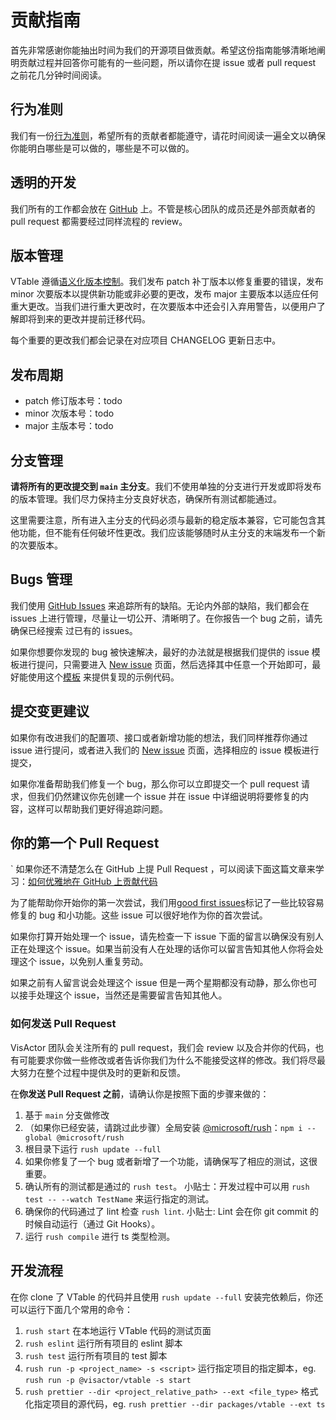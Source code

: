 # 贡献指南

首先非常感谢你能抽出时间为我们的开源项目做贡献。希望这份指南能够清晰地阐明贡献过程并回答你可能有的一些问题，所以请你在提 issue 或者 pull request 之前花几分钟时间阅读。

## 行为准则

我们有一份[行为准则](CODE_OF_CONDUCT.md)，希望所有的贡献者都能遵守，请花时间阅读一遍全文以确保你能明白哪些是可以做的，哪些是不可以做的。

## 透明的开发

我们所有的工作都会放在 [GitHub](https://github.com/VisActor/) 上。不管是核心团队的成员还是外部贡献者的 pull request 都需要经过同样流程的 review。

## 版本管理

VTable 遵循[语义化版本控制](https://semver.org/lang/zh-CN/)。我们发布 patch 补丁版本以修复重要的错误，发布 minor 次要版本以提供新功能或非必要的更改，发布 major 主要版本以适应任何重大更改。当我们进行重大更改时，在次要版本中还会引入弃用警告，以便用户了解即将到来的更改并提前迁移代码。

每个重要的更改我们都会记录在对应项目 CHANGELOG 更新日志中。

## 发布周期

- patch 修订版本号：todo
- minor 次版本号：todo
- major 主版本号：todo

## 分支管理

<!-- TODO：待讨论 -->

**请将所有的更改提交到 `main` 主分支**。我们不使用单独的分支进行开发或即将发布的版本管理。我们尽力保持主分支良好状态，确保所有测试都能通过。

这里需要注意，所有进入主分支的代码必须与最新的稳定版本兼容，它可能包含其他功能，但不能有任何破坏性更改。我们应该能够随时从主分支的末端发布一个新的次要版本。

## Bugs 管理

我们使用 [GitHub Issues](todo) 来追踪所有的缺陷。无论内外部的缺陷，我们都会在 issues 上进行管理，尽量让一切公开、清晰明了。在你报告一个 bug 之前，请先确保已经搜索
过已有的 issues。

如果你想要你发现的 bug 被快速解决，最好的办法就是根据我们提供的 issue 模板进行提问，只需要进入 [New issue](todo) 页面，然后选择其中任意一个开始即可，最好能使用这个[模板](todo) 来提供复现的示例代码。

## 提交变更建议

如果你有改进我们的配置项、接口或者新增功能的想法，我们同样推荐你通过 issue 进行提问，或者进入我们的 [New issue](todo) 页面，选择相应的 issue 模板进行提交，

如果你准备帮助我们修复一个 bug，那么你可以立即提交一个 pull request 请求，但我们仍然建议你先创建一个 issue 并在 issue 中详细说明将要修复的内容，这样可以帮助我们更好得追踪问题。

## 你的第一个 Pull Request

`
如果你还不清楚怎么在 GitHub 上提 Pull Request ，可以阅读下面这篇文章来学习：[如何优雅地在 GitHub 上贡献代码](https://segmentfault.com/a/1190000000736629)

为了能帮助你开始你的第一次尝试，我们用[good first issues](todo)标记了一些比较容易修复的 bug 和小功能。这些 issue 可以很好地作为你的首次尝试。

如果你打算开始处理一个 issue，请先检查一下 issue 下面的留言以确保没有别人正在处理这个 issue。如果当前没有人在处理的话你可以留言告知其他人你将会处理这个 issue，以免别人重复劳动。

如果之前有人留言说会处理这个 issue 但是一两个星期都没有动静，那么你也可以接手处理这个 issue，当然还是需要留言告知其他人。

### 如何发送 Pull Request

VisActor 团队会关注所有的 pull request，我们会 review 以及合并你的代码，也有可能要求你做一些修改或者告诉你我们为什么不能接受这样的修改。我们将尽最大努力在整个过程中提供及时的更新和反馈。

在**你发送 Pull Request 之前**，请确认你是按照下面的步骤来做的：

<!-- TODO: 待完善 -->

1. 基于 `main` 分支做修改
2. （如果你已经安装，请跳过此步骤）全局安装 [@microsoft/rush](https://rushjs.io/pages/intro/get_started/)：`npm i --global @microsoft/rush`
3. 根目录下运行 `rush update --full`
4. 如果你修复了一个 bug 或者新增了一个功能，请确保写了相应的测试，这很重要。
5. 确认所有的测试都是通过的 `rush test`。 小贴士：开发过程中可以用 `rush test -- --watch TestName` 来运行指定的测试。
6. 确保你的代码通过了 lint 检查 `rush lint`. 小贴士: Lint 会在你 git commit 的时候自动运行（通过 Git Hooks）。
7. 运行 `rush compile` 进行 ts 类型检测。

## 开发流程

在你 clone 了 VTable 的代码并且使用 `rush update --full` 安装完依赖后，你还可以运行下面几个常用的命令：

1. `rush start` 在本地运行 VTable 代码的测试页面
2. `rush eslint` 运行所有项目的 eslint 脚本
3. `rush test` 运行所有项目的 test 脚本
4. `rush run -p <project_name> -s <script>` 运行指定项目的指定脚本，eg. `rush run -p @visactor/vtable -s start`
5. `rush prettier --dir <project_relative_path> --ext <file_type>` 格式化指定项目的源代码，eg. `rush prettier --dir packages/vtable --ext ts`

